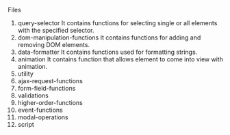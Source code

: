 Files

1. query-selector
   It contains functions for selecting single or all elements with the specified selector.
2. dom-manipulation-functions
   It contains functions for adding and removing DOM elements.
3. data-formatter
   It contains functions used for formatting strings.
4. animation
   It contains function that allows element to come into view with animation.
5. utility
6. ajax-request-functions
7. form-field-functions
8. validations
9. higher-order-functions
10. event-functions
11. modal-operations
12. script
